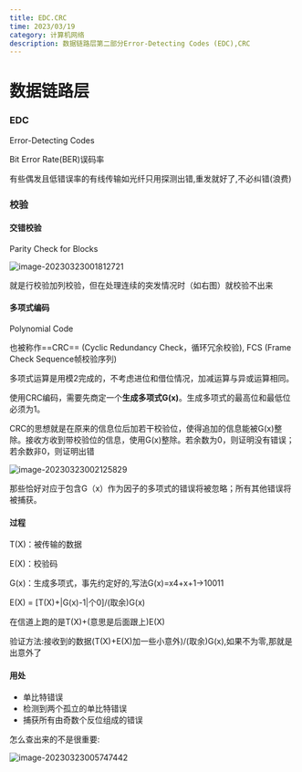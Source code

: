 ```yaml
---
title: EDC.CRC
time: 2023/03/19
category: 计算机网络
description: 数据链路层第二部分Error-Detecting Codes (EDC),CRC
---
```


# 数据链路层

### EDC

Error-Detecting Codes

Bit Error Rate(BER)误码率

有些偶发且低错误率的有线传输如光纤只用探测出错,重发就好了,不必纠错(浪费)

### 校验

#### 交错校验

Parity Check for Blocks

![image-20230323001812721](https://cdn.jsdelivr.net/gh/gdlearncoding/blogImage@main/202304021037646.png)

就是行校验加列校验，但在处理连续的突发情况时（如右图）就校验不出来

#### 多项式编码

Polynomial Code

也被称作==CRC== (Cyclic Redundancy Check，循环冗余校验), FCS (Frame Check Sequence帧校验序列)

多项式运算是用模2完成的，不考虑进位和借位情况，加减运算与异或运算相同。

使用CRC编码，需要先商定一个**生成多项式G(x)**。生成多项式的最高位和最低位必须为1。

CRC的思想就是在原来的信息位后加若干校验位，使得追加的信息能被G(x)整除。接收方收到带校验位的信息，使用G(x)整除。若余数为0，则证明没有错误；若余数非0，则证明出错

![image-20230323002125829](https://cdn.jsdelivr.net/gh/gdlearncoding/blogImage@main/202304021037647.png)

那些恰好对应于包含G（x）作为因子的多项式的错误将被忽略；所有其他错误将被捕获。

#### 过程

T(X)：被传输的数据

E(X)：校验码

G(x)：生成多项式，事先约定好的,写法G(x)=x4+x+1->10011

E(X) = [T(X)+|G(x)-1|个0]/(取余)G(x)

在信道上跑的是T(X)+(意思是后面跟上)E(X)

验证方法:接收到的数据(T(X)+E(X)加一些小意外)/(取余)G(x),如果不为零,那就是出意外了

#### 用处

- 单比特错误
- 检测到两个孤立的单比特错误
- 捕获所有由奇数个反位组成的错误

怎么查出来的不是很重要:

![image-20230323005747442](https://cdn.jsdelivr.net/gh/gdlearncoding/blogImage@main/202304021037648.png)